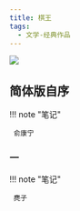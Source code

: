 ```yaml
---
title: 棋王
tags:
  - 文学-经典作品
---
```


![](https://cdn.weread.qq.com/weread/cover/1/YueWen_25398011/s_YueWen_25398011.jpg)


## 简体版自序




!!! note "笔记"

	 俞康宁 


### 一




!!! note "笔记"

	 麂子 

